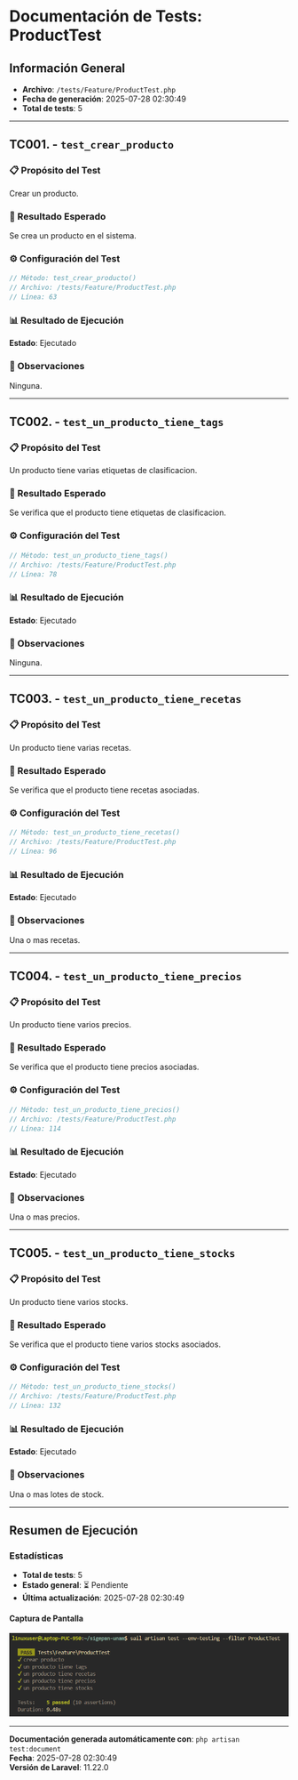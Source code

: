 # Documentación de Tests: ProductTest

## Información General
- **Archivo**: `/tests/Feature/ProductTest.php`
- **Fecha de generación**: 2025-07-28 02:30:49
- **Total de tests**: 5

---

## TC001. - `test_crear_producto`

### 📋 Propósito del Test
Crear un producto.

### 🎯 Resultado Esperado
Se crea un producto en el sistema.

### ⚙️ Configuración del Test
```php
// Método: test_crear_producto()
// Archivo: /tests/Feature/ProductTest.php
// Línea: 63
```

### 📊 Resultado de Ejecución
**Estado**: Ejecutado

### 📝 Observaciones
Ninguna.

---

## TC002. - `test_un_producto_tiene_tags`

### 📋 Propósito del Test
Un producto tiene varias etiquetas de clasificacion.

### 🎯 Resultado Esperado
Se verifica que el producto tiene etiquetas de clasificacion.

### ⚙️ Configuración del Test
```php
// Método: test_un_producto_tiene_tags()
// Archivo: /tests/Feature/ProductTest.php
// Línea: 78
```

### 📊 Resultado de Ejecución
**Estado**: Ejecutado

### 📝 Observaciones
Ninguna.

---

## TC003. - `test_un_producto_tiene_recetas`

### 📋 Propósito del Test
Un producto tiene varias recetas.

### 🎯 Resultado Esperado
Se verifica que el producto tiene recetas asociadas.

### ⚙️ Configuración del Test
```php
// Método: test_un_producto_tiene_recetas()
// Archivo: /tests/Feature/ProductTest.php
// Línea: 96
```

### 📊 Resultado de Ejecución
**Estado**: Ejecutado

### 📝 Observaciones
Una o mas recetas.

---

## TC004. - `test_un_producto_tiene_precios`

### 📋 Propósito del Test
Un producto tiene varios precios.

### 🎯 Resultado Esperado
Se verifica que el producto tiene precios asociadas.

### ⚙️ Configuración del Test
```php
// Método: test_un_producto_tiene_precios()
// Archivo: /tests/Feature/ProductTest.php
// Línea: 114
```

### 📊 Resultado de Ejecución
**Estado**: Ejecutado

### 📝 Observaciones
Una o mas precios.

---

## TC005. - `test_un_producto_tiene_stocks`

### 📋 Propósito del Test
Un producto tiene varios stocks.

### 🎯 Resultado Esperado
Se verifica que el producto tiene varios stocks asociados.

### ⚙️ Configuración del Test
```php
// Método: test_un_producto_tiene_stocks()
// Archivo: /tests/Feature/ProductTest.php
// Línea: 132
```

### 📊 Resultado de Ejecución
**Estado**: Ejecutado

### 📝 Observaciones
Una o mas lotes de stock.

---

## Resumen de Ejecución

### Estadísticas
- **Total de tests**: 5
- **Estado general**: ⏳ Pendiente
- **Última actualización**: 2025-07-28 02:30:49

#### Captura de Pantalla
![Test Result Screenshot](screenshots/product_all_result.png)

---

**Documentación generada automáticamente con**: `php artisan test:document`  
**Fecha**: 2025-07-28 02:30:49  
**Versión de Laravel**: 11.22.0  
